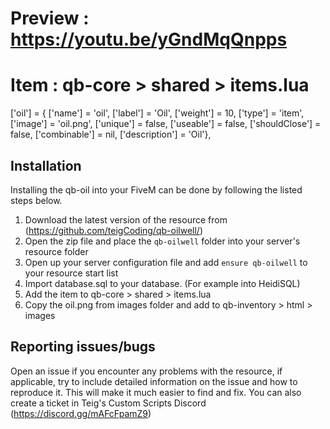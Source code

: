 # Preview : https://youtu.be/yGndMqQnpps

# Item : qb-core > shared > items.lua
['oil'] 						 = { ['name'] = 'oil', 						['label'] = 'Oil', 					['weight'] = 10, 		['type'] = 'item', 		['image'] = 'oil.png', 				['unique'] = false, 	['useable'] = false, 	['shouldClose'] = false,	['combinable'] = nil,   ['description'] = 'Oil'},

## Installation
Installing the qb-oil into your FiveM can be done by following the listed steps below. 
1. Download the latest version of the resource from (https://github.com/teigCoding/qb-oilwell/)
2. Open the zip file and place the `qb-oilwell` folder into your server's resource folder
3. Open up your server configuration file and add `ensure qb-oilwell` to your resource start list
4. Import database.sql to your database. (For example into HeidiSQL)
5. Add the item to qb-core > shared > items.lua
6. Copy the oil.png from images folder and add to qb-inventory > html > images 


## Reporting issues/bugs
Open an issue if you encounter any problems with the resource, if applicable, try to include detailed information on the issue and how to reproduce it. This will make it much easier to find and fix. You can also create a ticket in Teig's Custom Scripts Discord (https://discord.gg/mAFcFpamZ9)
